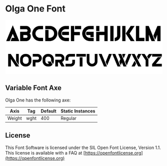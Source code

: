# Olga One Font

![Image](documents/image1.png)

## Variable Font Axe

Olga One has the following axe:

Axis | Tag | Default | Static Instances
--- | --- | --- | ---
Weight | wght | 400 | Regular

## License

This Font Software is licensed under the SIL Open Font License, Version 1.1.
This license is available with a FAQ at [https://openfontlicense.org](https://openfontlicense.org)
